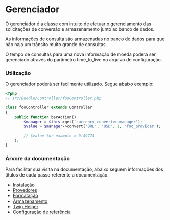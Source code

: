 Gerenciador
===========

O gerenciador é a classe com intuito de efetuar o gerenciamento das
solicitações de conversão e armazenamento junto ao banco de dados.

As informações de consulta são armazenadas no banco de dados para que
não haja um trânsito muito grande de consultas.

O tempo de consultas para uma nova informação de moeda poderá ser gerenciado
através do parâmetro time_to_live no arquivo de configuração.



### Utilização

O gerenciador poderá ser facilmente utilizado. Segue abaixo exemplo:

``` php
<?php
// src/Bundle/Controller/fooController.php

class fooController extends Controller
{
    public function barAction()
        $manager = $this->get('currency_converter.manager');
        $value = $manager->convert('BRL', 'USD', 1, 'foo_provider');

        // $value for example = 0.49774
    );
}
```



### Árvore da documentação

Para facilitar sua visita na documentação, abaixo seguem informações
dos títulos de cada passo referente a documentação.

- [Instalação](installation.md)
- [Provedores](providers.md)
- [Formatação](formatter.md)
- [Armazenamento](storage.md)
- [Twig Helper](helper.md)
- [Configuração de referência](configuration_reference.md)